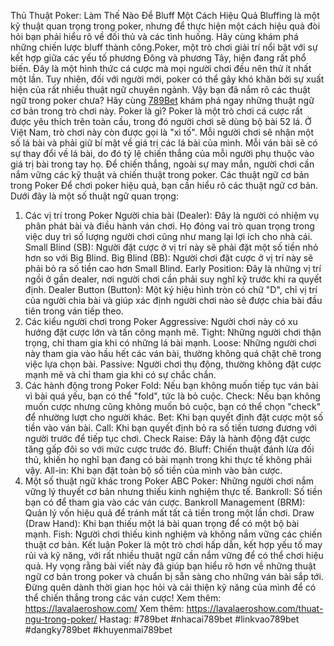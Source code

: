 Thủ Thuật Poker: Làm Thế Nào Để Bluff Một Cách Hiệu Quả Bluffing là một kỹ thuật quan trọng trong poker, nhưng để thực hiện một cách hiệu quả đòi hỏi bạn phải hiểu rõ về đối thủ và các tình huống. Hãy cùng khám phá những chiến lược bluff thành công.Poker, một trò chơi giải trí nổi bật với sự kết hợp giữa các yếu tố phương Đông và phương Tây, hiện đang rất phổ biến. Đây là một hình thức cá cược mà mọi người chơi đều nên thử ít nhất một lần. Tuy nhiên, đối với người mới, poker có thể gây khó khăn bởi sự xuất hiện của rất nhiều thuật ngữ chuyên ngành. Vậy bạn đã nắm rõ các thuật ngữ trong poker chưa? Hãy cùng [789Bet](https://lavalaeroshow.com/) khám phá ngay những thuật ngữ cơ bản trong trò chơi này.
Poker là gì?
Poker là một trò chơi cá cược rất được yêu thích trên toàn cầu, trong đó người chơi sẽ dùng bộ bài 52 lá. Ở Việt Nam, trò chơi này còn được gọi là "xì tố". Mỗi người chơi sẽ nhận một số lá bài và phải giữ bí mật về giá trị các lá bài của mình. Mỗi ván bài sẽ có sự thay đổi về lá bài, do đó tỷ lệ chiến thắng của mỗi người phụ thuộc vào giá trị bài trong tay họ. Để chiến thắng, ngoài sự may mắn, người chơi cần nắm vững các kỹ thuật và chiến thuật trong poker.
Các thuật ngữ cơ bản trong Poker
Để chơi poker hiệu quả, bạn cần hiểu rõ các thuật ngữ cơ bản. Dưới đây là một số thuật ngữ quan trọng:
1. Các vị trí trong Poker
Người chia bài (Dealer): Đây là người có nhiệm vụ phân phát bài và điều hành ván chơi. Họ đóng vai trò quan trọng trong việc duy trì số lượng người chơi cũng như mang lại lợi ích cho nhà cái.
Small Blind (SB): Người đặt cược ở vị trí này sẽ phải đặt một số tiền nhỏ hơn so với Big Blind.
Big Blind (BB): Người chơi đặt cược ở vị trí này sẽ phải bỏ ra số tiền cao hơn Small Blind.
Early Position: Đây là những vị trí ngồi ở gần dealer, nơi người chơi cần phải suy nghĩ kỹ trước khi ra quyết định.
Dealer Button (Button): Một ký hiệu hình tròn có chữ "D", chỉ vị trí của người chia bài và giúp xác định người chơi nào sẽ được chia bài đầu tiên trong ván tiếp theo.
2. Các kiểu người chơi trong Poker
Aggressive: Người chơi này có xu hướng đặt cược lớn và tấn công mạnh mẽ.
Tight: Những người chơi thận trọng, chỉ tham gia khi có những lá bài mạnh.
Loose: Những người chơi này tham gia vào hầu hết các ván bài, thường không quá chặt chẽ trong việc lựa chọn bài.
Passive: Người chơi thụ động, thường không đặt cược mạnh mẽ và chỉ tham gia khi có sự chắc chắn.
3. Các hành động trong Poker
Fold: Nếu bạn không muốn tiếp tục ván bài vì bài quá yếu, bạn có thể "fold", tức là bỏ cuộc.
Check: Nếu bạn không muốn cược nhưng cũng không muốn bỏ cuộc, bạn có thể chọn "check" để nhường lượt cho người khác.
Bet: Khi bạn quyết định đặt cược một số tiền vào ván bài.
Call: Khi bạn quyết định bỏ ra số tiền tương đương với người trước để tiếp tục chơi.
Check Raise: Đây là hành động đặt cược tăng gấp đôi so với mức cược trước đó.
Bluff: Chiến thuật đánh lừa đối thủ, khiến họ nghĩ bạn đang có bài mạnh trong khi thực tế không phải vậy.
All-in: Khi bạn đặt toàn bộ số tiền của mình vào bàn cược.
4. Một số thuật ngữ khác trong Poker
ABC Poker: Những người chơi nắm vững lý thuyết cơ bản nhưng thiếu kinh nghiệm thực tế.
Bankroll: Số tiền bạn có để tham gia vào các ván cược.
Bankroll Management (BRM): Quản lý vốn hiệu quả để tránh mất tất cả tiền trong một lần chơi.
Draw (Draw Hand): Khi bạn thiếu một lá bài quan trọng để có một bộ bài mạnh.
Fish: Người chơi thiếu kinh nghiệm và không nắm vững các chiến thuật cơ bản.
Kết luận
Poker là một trò chơi hấp dẫn, kết hợp yếu tố may rủi và kỹ năng, với rất nhiều thuật ngữ cần nắm vững để có thể chơi hiệu quả. Hy vọng rằng bài viết này đã giúp bạn hiểu rõ hơn về những thuật ngữ cơ bản trong poker và chuẩn bị sẵn sàng cho những ván bài sắp tới. Đừng quên dành thời gian học hỏi và cải thiện kỹ năng của mình để có thể chiến thắng trong các ván cược!
Xem thêm: https://lavalaeroshow.com/
Xem thêm: https://lavalaeroshow.com/thuat-ngu-trong-poker/
Hastag: #789bet #nhacai789bet #linkvao789bet #dangky789bet #khuyenmai789bet
